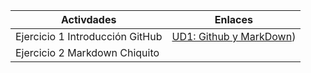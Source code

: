 | Activdades                     | Enlaces                                                                |
| -----------------------------  |:--------------------------:|
| Ejercicio 1 Introducción GitHub|[UD1: Github y MarkDown](https://github.com/melrnc/Portfolio_MelodyRincon_DIW/blob/main/UD1%3A%20Github%20y%20MarkDown%20/Tareas_Unidad1/Ejercicio1_IntroduccionGitHub.md)) |
| Ejercicio 2 Markdown Chiquito  |      |


